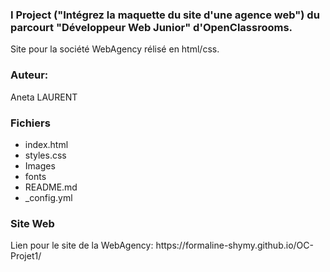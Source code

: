 <h3>I Project ("Intégrez la maquette du site d'une agence web") du parcourt "Développeur Web Junior" d'OpenClassrooms.</h3>
<p>Site pour la société WebAgency rélisé en html/css.</p>

<h3>Auteur:</h3>
<p>Aneta LAURENT</p>

<h3>Fichiers</h3>
<ul>
  <li>index.html</li>
  <li>styles.css</li>
  <li>Images</li>
  <li>fonts</li>
  <li>README.md</li>	
  <li>_config.yml</li>

</ul>

<h3>Site Web</h3>
<p>Lien pour le site de la WebAgency: https://formaline-shymy.github.io/OC-Projet1/</p>


